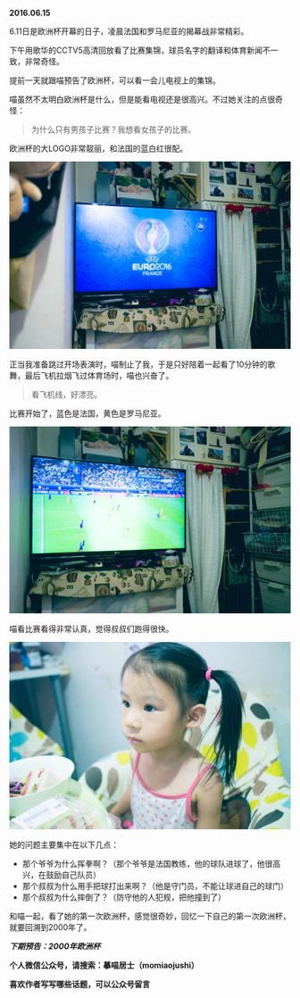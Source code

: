 
          
            
**2016.06.15**

6.11日是欧洲杯开幕的日子，凌晨法国和罗马尼亚的揭幕战非常精彩。

下午用歌华的CCTV5高清回放看了比赛集锦，球员名字的翻译和体育新闻不一致，非常奇怪。

提前一天就跟喵预告了欧洲杯，可以看一会儿电视上的集锦。

喵虽然不太明白欧洲杯是什么，但是能看电视还是很高兴。不过她关注的点很奇怪：
>为什么只有男孩子比赛？我想看女孩子的比赛。



欧洲杯的大LOGO非常靓丽，和法国的蓝白红很配。




![](img/51001-7bfa1ed4e21b1a1c.jpg)




正当我准备跳过开场表演时，喵制止了我，于是只好陪着一起看了10分钟的歌舞，最后飞机拉烟飞过体育场时，喵也兴奋了。
>看飞机线，好漂亮。



比赛开始了，蓝色是法国，黄色是罗马尼亚。




![](img/51001-db882e60a1e174a1.jpg)




喵看比赛看得非常认真，觉得叔叔们跑得很快。




![](img/51001-e833006e19abcd87.jpg)




她的问题主要集中在以下几点：
* 那个爷爷为什么挥拳啊？（那个爷爷是法国教练，他的球队进球了，他很高兴，在鼓励自己队员）
* 那个叔叔为什么用手把球打出来啊？（他是守门员，不能让球进自己的球门）
* 那个叔叔为什么摔倒了？（防守他的人犯规，把他撞到了）


和喵一起，看了她的第一次欧洲杯，感觉很奇妙，回忆一下自己的第一次欧洲杯，就要回溯到2000年了。


***下期预告：2000年欧洲杯***


**个人微信公众号，请搜索：摹喵居士（momiaojushi）**

**喜欢作者写写哪些话题，可以公众号留言**

          
        